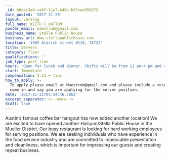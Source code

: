 ```yaml
---
_id: b6eac3a0-ce6f-11e7-b48e-b93cae05b573
date_posted: '2017-11-20'
layout: verslag
full_name: KEITH C BATTON
poster_email: maestrob@gmail.com
business_name: Stella Public House
business_url: Www.stellapublichouse.com
location: '1905 Aldrich street #110, 78723'
title: Servers
category: floor
qualifications: ''
job_type: part_time
hours: 'Open for lunch and dinner. Shifts will be from 11 am-4 pm and 4 pm-10:30 pm'
start: Immediate
compensation: 2.13 + tips
how_to_apply: >-
  To apply please email at Maestrob@gmail.com and please include a resume. Or
  come in and say you are applying for the server position.
date: '2017-11-21T03:54:46.786Z'
excerpt_separator: <!--more-->
draft: true
---
```

Austin’s famous coffee bar hangout has now added another location! We are excited to have opened another Halcyon/Stella Public House in the Mueller District. Our busy restaurant is looking for hard working employees for serving  positions. We are seeking individuals who have experience in the food service industry and are committed to impeccable presentation and cleanliness, which is important for impressing our guests and creating repeat business.
